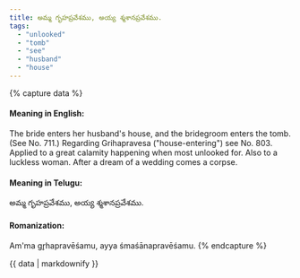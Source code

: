 ```yaml
---
title: అమ్మ గృహప్రవేశము, అయ్య శ్మశానప్రవేశము.
tags:
  - "unlooked"
  - "tomb"
  - "see"
  - "husband"
  - "house"
---
```


{% capture data %}
#### Meaning in English:
The bride enters her husband's house, and the bridegroom enters the tomb.
(See No. 711.)
Regarding Grihapravesa ("house-entering") see No. 803.
Applied to a great calamity happening when most unlooked for. Also to a luckless woman.
After a dream of a wedding comes a corpse.

#### Meaning in Telugu:
అమ్మ గృహప్రవేశము, అయ్య శ్మశానప్రవేశము.

#### Romanization:
Am'ma gr̥hapravēśamu, ayya śmaśānapravēśamu.
{% endcapture %}

{{ data | markdownify }}

